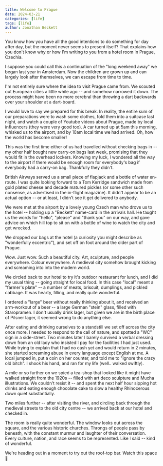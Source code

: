 ```yaml
---
title: Welcome to Prague
date: 2024-03-21
categories: [life]
tags: [life]
author: Jonathan Beckett
---
```


You know how you have all the good intentions to do something for day after day, but the moment never seems to present itself? That explains how you don't know why or how I'm writing to you from a hotel room in Prague, Czechia.

I suppose you could call this a continuation of the "long weekend away" we began last year in Amsterdam. Now the children are grown up and can largely look after themselves, we can escape from time to time.

I'm not entirely sure where the idea to visit Prague came from. We scouted out European cities a little while ago -- and somehow narrowed it down. The process might have been no more cerebral than throwing a dart backwards over your shoulder at a dart-board.

I would love to say we prepared for this break. In reality, the entire sum of our preparations were to wash some clothes, fold them into a suitcase last night, and watch a couple of Youtube videos about Prague, made by local influencers (they were very good too). A car turned up at 5am this morning, whisked us to the airport, and by 10am local time we had arrived. Oh, how the world has become smaller!

This was the first time either of us had travelled without checking bags in -- my other half bought new carry-on bags last week, promising that they would fit in the overhead lockers. Knowing my luck, I wondered all the way to the airport if there would be enough room for everybody's bag if everybody had a carry-on bag. Thankfully they didn't.

British Airways served us a small piece of flapjack and a bottle of water en-route. I was quite looking forward to a Tom Kerridge sandwich made from gold plated cheese and decade matured pickles (or some other such nonsense, as advertised in the in-flight magazine). It didn't appear to be an actual option -- or at least, I didn't see it get delivered to anybody.

We were met at the airport by a lovely young Czech man who drove us to the hotel -- holding up a "Beckett" name-card in the arrivals hall. He taught us the words for "hello", "please" and "thank you" on our way, and gave advice on which hill top to sit on with a bottle of wine to watch the city and get wrecked.

We dropped our bags at the hotel (a curiosity you might describe as "wonderfully eccentric"), and set off on foot around the older part of Prague.

Wow. Just wow. Such a beautiful city. Art, sculpture, and people everywhere. Colour everywhere. A medieval city somehow brought kicking and screaming into into the modern world.

We circled back to our hotel to try it's outdoor restaurant for lunch, and I did my usual thing -- going straight for local food. In this case "local" meant a "farmer's plate" -- a number of meats, briscuit, dumplings, and pickled cabbage. It was hearty, filling, and really quite wonderful.

I ordered a "large" beer without really thinking about it, and received an arm-workout of a beer -- a large German "stein" glass, filled with Staropramen. I don't usually drink lager, but given we are in the birth place of Pilsner lager, it seemed wrong to do anything else.

After eating and drinking ourselves to a standstill we set off across the city once more. I needed to respond to the call of nature, and spotted a "WC" sign in a side-street. Two minutes later I barely survived a verbal dressing down from an old lady who insisted I pay for the facilities I had just used. While trying to explain that I had no cash yet and would return in 2 minutes, she started screaming abuse in every language except English at me. A local jumped in, put a coin on her counter, and told me to "ignore the crazy old bitch". I shook his hand, and ran for my life (well.. walked swiftly).

A mile or so further on we spied a tea-shop that looked like it might have walked straight from the 1920s -- filled with art deco sculpture and Mucha illustrations. We couldn't resist it -- and spent the next half hour sipping hot drinks and eating enough chocolate cake to slow a healthy Rhinocerous down quiet substantially.

Two miles further -- after visiting the river, and circling back through the medieval streets to the old city centre -- we arrived back at our hotel and checked in.

The room is really quite wonderful. The window looks out across the square, and the various historic churches. Throngs of people pass by beneath, with the constant murmur and laughter of their conversation. Every culture, nation, and race seems to be represented. Like I said -- kind of wonderful.

We're heading out in a moment to try out the roof-top bar. Watch this space 🙂